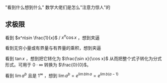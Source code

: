 "看到什么想到什么"
数学大佬们是怎么"注意力惊人"的
## 求极限
看到 $x^n\sin \frac{1}{x}$ / $x^n\cos x$ ，想到夹逼

看到无穷小量或有界量与有界量的乘积，想到夹逼

看到 $\tan x$ ，想到把它转化为 $\frac{\sin x}{\cos x}$ 从而把整个式子转化为分式形式。可用于 $0\cdot \infty$ 转换为 $\frac{0}{0}$。

看到 $\lim a^b$ 且是 $1^{\infty}$ ，想到 $\lim a^b=e^{\lim b\ln a}=e^{\lim b (a-1)}$

